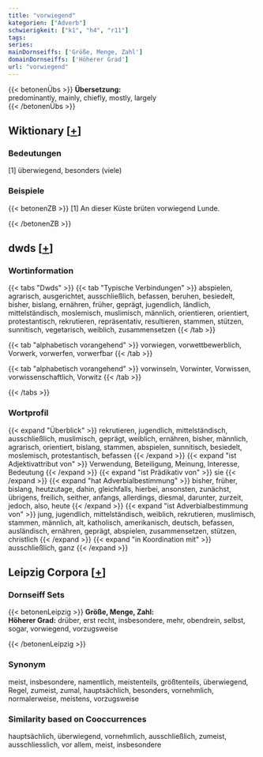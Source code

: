 ```yaml
---
title: "vorwiegend"
kategorien: ["Adverb"]
schwierigkeit: ["k1", "h4", "r11"]
tags:
series:
mainDornseiffs: ['Größe, Menge, Zahl']
domainDornseiffs: ['Höherer Grad']
url: "vorwiegend"
---
```


{{< betonenÜbs >}}
**Übersetzung:**  
predominantly, mainly, chiefly, mostly, largely  
{{< /betonenÜbs >}}

## Wiktionary [[+](https://de.wiktionary.org/wiki/vorwiegend)]

### Bedeutungen
[1] überwiegend, besonders (viele)  

### Beispiele
{{< betonenZB >}}
[1] An dieser Küste brüten vorwiegend Lunde.  

{{< /betonenZB >}}


## dwds [[+](https://www.dwds.de/wb/vorwiegend)]

### Wortinformation
{{< tabs "Dwds" >}}
{{< tab "Typische Verbindungen" >}}
abspielen, agrarisch, ausgerichtet, ausschließlich, befassen, beruhen, besiedelt, bisher, bislang, ernähren, früher, geprägt, jugendlich, ländlich, mittelständisch, moslemisch, muslimisch, männlich, orientieren, orientiert, protestantisch, rekrutieren, repräsentativ, resultieren, stammen, stützen, sunnitisch, vegetarisch, weiblich, zusammensetzen
{{< /tab >}}

{{< tab "alphabetisch vorangehend" >}}
vorwiegen, vorwettbewerblich, Vorwerk, vorwerfen, vorwerfbar
{{< /tab >}}

{{< tab "alphabetisch vorangehend" >}}
vorwinseln, Vorwinter, Vorwissen, vorwissenschaftlich, Vorwitz
{{< /tab >}}

{{< /tabs >}}

### Wortprofil
{{< expand "Überblick" >}} rekrutieren, jugendlich, mittelständisch, ausschließlich, muslimisch, geprägt, weiblich, ernähren, bisher, männlich, agrarisch, orientiert, bislang, stammen, abspielen, sunnitisch, besiedelt, moslemisch, protestantisch, befassen {{< /expand >}}
{{< expand "ist Adjektivattribut von" >}} Verwendung, Beteiligung, Meinung, Interesse, Bedeutung {{< /expand >}}
{{< expand "ist Prädikativ von" >}} sie {{< /expand >}}
{{< expand "hat Adverbialbestimmung" >}} bisher, früher, bislang, heutzutage, dahin, gleichfalls, hierbei, ansonsten, zunächst, übrigens, freilich, seither, anfangs, allerdings, diesmal, darunter, zurzeit, jedoch, also, heute {{< /expand >}}
{{< expand "ist Adverbialbestimmung von" >}} jung, jugendlich, mittelständisch, weiblich, rekrutieren, muslimisch, stammen, männlich, alt, katholisch, amerikanisch, deutsch, befassen, ausländisch, ernähren, geprägt, abspielen, zusammensetzen, stützen, christlich {{< /expand >}}
{{< expand "in Koordination mit" >}} ausschließlich, ganz {{< /expand >}}

## Leipzig Corpora [[+](https://corpora.uni-leipzig.de/en/res?word=vorwiegend&corpusId=deu_newscrawl-public_2018)]

### Dornseiff Sets
{{< betonenLeipzig >}}
**Größe, Menge, Zahl:**  
**Höherer Grad:** drüber, erst recht, insbesondere, mehr, obendrein, selbst, sogar, vorwiegend, vorzugsweise  

{{< /betonenLeipzig >}}

### Synonym
meist, insbesondere, namentlich, meistenteils, größtenteils, überwiegend, Regel, zumeist, zumal, hauptsächlich, besonders, vornehmlich, normalerweise, meistens, vorzugsweise


### Similarity based on Cooccurrences
hauptsächlich, überwiegend, vornehmlich, ausschließlich, zumeist, ausschliesslich, vor allem, meist, insbesondere


